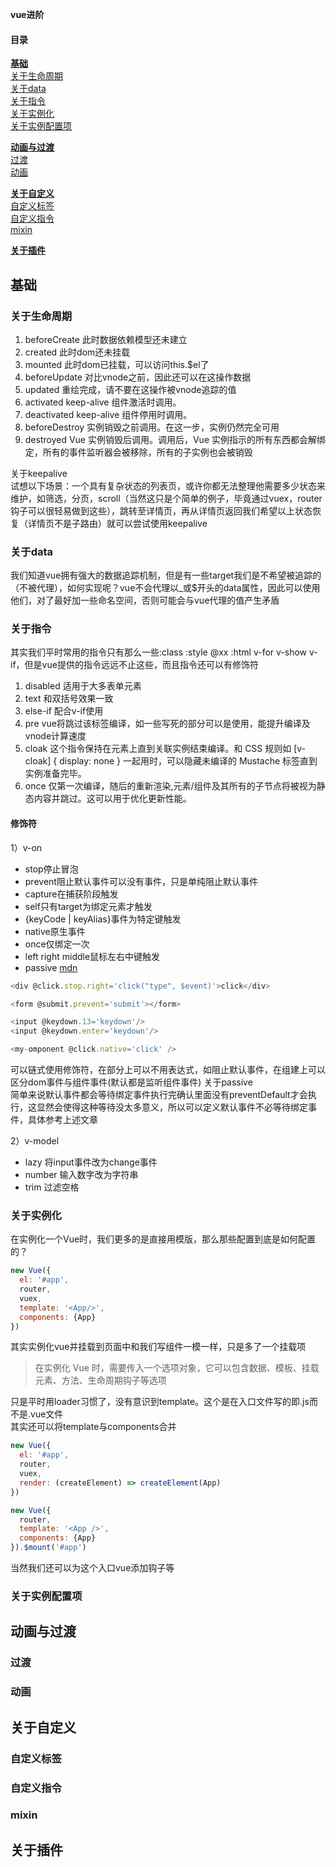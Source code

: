**vue进阶**
#### 目录
[**基础**](#)  
[关于生命周期](#关于生命周期)  
[关于data](#关于data)  
[关于指令](#关于指令)  
[关于实例化](#关于实例化)  
[关于实例配置项](#关于实例配置项)  

[**动画与过渡**](#)  
[过渡](#过渡)  
[动画](#动画)  

[**关于自定义**](#)  
[自定义标签](#自定义标签)  
[自定义指令](#自定义指令)  
[mixin](#mixin)  

[**关于插件**](#)  

## 基础
### 关于生命周期
1. beforeCreate 此时数据依赖模型还未建立
2. created 此时dom还未挂载
3. mounted 此时dom已挂载，可以访问this.$el了
4. beforeUpdate 对比vnode之前，因此还可以在这操作数据
5. updated 重绘完成，请不要在这操作被vnode追踪的值
6. activated keep-alive 组件激活时调用。
7. deactivated keep-alive 组件停用时调用。
8. beforeDestroy 实例销毁之前调用。在这一步，实例仍然完全可用
9. destroyed Vue 实例销毁后调用。调用后，Vue 实例指示的所有东西都会解绑定，所有的事件监听器会被移除，所有的子实例也会被销毁

关于keepalive  
试想以下场景：一个具有复杂状态的列表页，或许你都无法整理他需要多少状态来维护，如筛选，分页，scroll（当然这只是个简单的例子，毕竟通过vuex，router钩子可以很轻易做到这些），跳转至详情页，再从详情页返回我们希望以上状态恢复（详情页不是子路由）就可以尝试使用keepalive  


### 关于data  
我们知道vue拥有强大的数据追踪机制，但是有一些target我们是不希望被追踪的（不被代理），如何实现呢？vue不会代理以_或$开头的data属性，因此可以使用他们，对了最好加一些命名空间，否则可能会与vue代理的值产生矛盾

### 关于指令
其实我们平时常用的指令只有那么一些:class :style @xx :html v-for v-show v-if，但是vue提供的指令远远不止这些，而且指令还可以有修饰符  
1. disabled 适用于大多表单元素
2. text 和双括号效果一致
3. else-if 配合v-if使用
4. pre vue将跳过该标签编译，如一些写死的部分可以是使用，能提升编译及vnode计算速度
5. cloak 这个指令保持在元素上直到关联实例结束编译。和 CSS 规则如 [v-cloak] { display: none } 一起用时，可以隐藏未编译的 Mustache 标签直到实例准备完毕。
6. once 仅第一次编译，随后的重新渲染,元素/组件及其所有的子节点将被视为静态内容并跳过。这可以用于优化更新性能。

#### 修饰符
1）v-on
* stop停止冒泡
* prevent阻止默认事件可以没有事件，只是单纯阻止默认事件
* capture在捕获阶段触发
* self只有target为绑定元素才触发
* {keyCode | keyAlias}事件为特定键触发
* native原生事件
* once仅绑定一次
* left right middle鼠标左右中键触发
* passive [mdn](https://developer.mozilla.org/zh-CN/docs/Web/API/EventTarget/addEventListener)

```JavaScript
<div @click.stop.right='click("type", $event)'>click</div>

<form @submit.prevent='submit'></form>

<input @keydown.13='keydown'/>
<input @keydown.enter='keydown'/>

<my-omponent @click.native='click' />
```
可以链式使用修饰符，在部分上可以不用表达式，如阻止默认事件，在组建上可以区分dom事件与组件事件(默认都是监听组件事件)
关于passive  
简单来说默认事件都会等待绑定事件执行完确认里面没有preventDefault才会执行，这显然会使得这种等待没太多意义，所以可以定义默认事件不必等待绑定事件，具体参考上述文章

2）v-model
* lazy 将input事件改为change事件
* number 输入数字改为字符串
* trim 过滤空格

### 关于实例化
在实例化一个Vue时，我们更多的是直接用模版，那么那些配置到底是如何配置的？
```JavaScript
new Vue({
  el: '#app',
  router,
  vuex,
  template: '<App/>',
  components: {App}
})
```
其实实例化vue并挂载到页面中和我们写组件一模一样，只是多了一个挂载项  
> 在实例化 Vue 时，需要传入一个选项对象，它可以包含数据、模板、挂载元素、方法、生命周期钩子等选项

只是平时用loader习惯了，没有意识到template。这个是在入口文件写的即.js而不是.vue文件  
其实还可以将template与components合并
```JavaScript
new Vue({
  el: '#app',
  router,
  vuex,
  render: (createElement) => createElement(App)
})

new Vue({
  router,
  template: '<App />',
  components: {App}
}).$mount('#app')
```
当然我们还可以为这个入口vue添加钩子等

### 关于实例配置项

## 动画与过渡
### 过渡
### 动画

## 关于自定义
### 自定义标签
### 自定义指令
### mixin

## 关于插件

